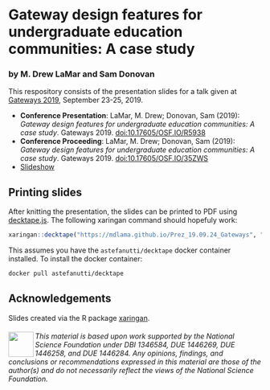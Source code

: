 # Gateway design features for undergraduate education communities: A case study
### by M. Drew LaMar and Sam Donovan

This respository consists of the presentation slides for a talk given at [Gateways 2019](https://sciencegateways.org/web/gateways2019), September 23-25, 2019.

* **Conference Presentation**: LaMar, M. Drew; Donovan, Sam (2019): *Gateway design features for undergraduate education communities: A case study*. Gateways 2019. [doi:10.17605/OSF.IO/R5938](https://doi.org/10.17605/OSF.IO/R5938)
* **Conference Proceeding**: LaMar, M. Drew; Donovan, Sam (2019): *Gateway design features for undergraduate education communities: A case study*. Gateways 2019. [doi:10.17605/OSF.IO/35ZWS](https://doi.org/10.17605/OSF.IO/35ZWS)
* [Slideshow](https://mdlama.github.io/Prez_19.09.24_Gateways)

## Printing slides

After knitting the presentation, the slides can be printed to PDF using [decktape.js](https://github.com/astefanutti/decktape).  The following xaringan command should hopefuly work:

```r
xaringan::decktape("https://mdlama.github.io/Prez_19.09.24_Gateways", "EducationGateways.pdf", docker = TRUE)
```

This assumes you have the `astefanutti/decktape` docker container installed. To install the docker container:

```bash
docker pull astefanutti/decktape
```

## Acknowledgements

Slides created via the R package <a href="https://github.com/yihui/xaringan">xaringan</a>.

###### <img src="www/img/nsf-logo.jpg" height="50px" align="left">This material is based upon work supported by the National Science Foundation under DBI 1346584, DUE 1446269, DUE 1446258, and DUE 1446284.  Any opinions, findings, and conclusions or recommendations expressed in this material are those of the author(s) and do not necessarily reflect the views of the National Science Foundation.